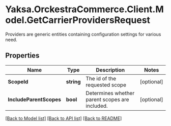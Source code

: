 # Yaksa.OrckestraCommerce.Client.Model.GetCarrierProvidersRequest
Providers are generic entities containing configuration settings for various need.

## Properties

Name | Type | Description | Notes
------------ | ------------- | ------------- | -------------
**ScopeId** | **string** | The id of the requested scope | [optional] 
**IncludeParentScopes** | **bool** | Determines whether parent scopes are included. | [optional] 

[[Back to Model list]](../README.md#documentation-for-models) [[Back to API list]](../README.md#documentation-for-api-endpoints) [[Back to README]](../README.md)

